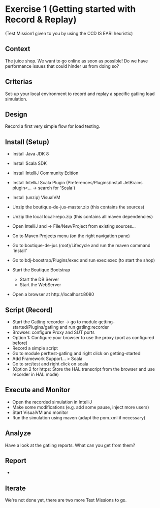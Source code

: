 Exercise 1 (Getting started with Record & Replay)
==========
(Test Mission1 given to you by using the CCD IS EARI heuristic)

Context
---------------
The juice shop.
 We want to go online as soon as possible!
 Do we have performance issues that could hinder us from doing so?

Criterias
---------------
Set-up your local environment to record and replay a specific gatling load simulation.

Design
---------------
Record a first very simple flow for load testing.

Install (Setup)
---------------
- Install Java JDK 8
- Install Scala SDK
- Install IntelliJ Community Edition
- Install IntelliJ Scala Plugin (Preferences/Plugins/Install JetBrains plugin<... -> search for 'Scala')
- Install (unzip) VisualVM

- Unzip the boutique-de-jus-master.zip (this contains the sources)
- Unzip the local local-repo.zip (this contains all maven dependencies)
- Open IntelliJ and -> File/New/Project from existing sources...
- Go to Maven Projects menu (on the right navigation pane)
- Go to boutique-de-jus (root)/Lifecycle and run the maven command 'install'
- Go to bdj-boostrap/Plugins/exec and run exec:exec (to start the shop)
 - Start the Boutique Bootstrap
   - Start the DB Server
   - Start the WebServer
- Open a browser at http://localhost:8080

Script (Record)
---------------
- Start the Gatling recorder -> go to module getting-started/Plugins/gatling and run gatling:recorder
- Browser: configure Proxy and SUT ports
- Option 1: Configure your browser to use the proxy (port as configured before)
- Record a simple script
- Go to module perftest-gatling and right click on getting-started
 - Add Framework Support... > Scala
- Go to src/test and right click on scala
- (Option 2 for https: Store the HAL transcript from the browser and use recorder in HAL mode)

Execute and Monitor
---------------
- Open the recorded simulation in IntelliJ
- Make some modifications (e.g. add some pause, inject more users)
- Start VisualVM and monitor 
- Run the simulation using maven (adapt the pom.xml if necessary)

Analyze
---------------
Have a look at the gatling reports. What can you get from them?

Report
---------------
-
 
Iterate
---------------
We're not done yet, there are two more Test Missions to go.
